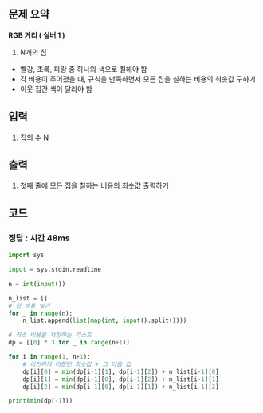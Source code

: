 ## 문제 요약

**RGB 거리 ( 실버 1 )**

1. N개의 집
- 빨강, 초록, 파랑 중 하나의 색으로 칠해야 함
- 각 비용이 주어졌을 때, 규칙을 만족하면서 모든 집을 칠하는 비용의 최솟값 구하기
- 이웃 집간 색이 달라야 함

## 입력
1. 집의 수 N

## 출력
1. 첫째 줄에 모든 집을 칠하는 비용의 최솟값 출력하기

## 코드

### 정답 : 시간 48ms

```python
import sys

input = sys.stdin.readline

n = int(input())

n_list = []
# 집 비용 넣기
for _ in range(n):
    n_list.append(list(map(int, input().split())))

# 최소 비용을 저장하는 리스트
dp = [[0] * 3 for _ in range(n+1)]

for i in range(1, n+1):
    # 이전까지 더했던 최솟값 + 그 다음 값
    dp[i][0] = min(dp[i-1][1], dp[i-1][2]) + n_list[i-1][0]
    dp[i][1] = min(dp[i-1][0], dp[i-1][2]) + n_list[i-1][1]
    dp[i][2] = min(dp[i-1][0], dp[i-1][1]) + n_list[i-1][2]

print(min(dp[-1]))

```
